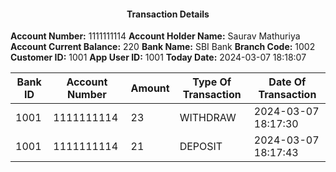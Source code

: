 <div style="text-align: center;">

#### Transaction Details

</div>


**Account Number:** 1111111114
**Account Holder Name:** Saurav Mathuriya
**Account Current Balance:** 220
**Bank Name:** SBI Bank
**Branch Code:** 1002
**Customer ID:** 1001
**App User ID:** 1001
**Today Date:** 2024-03-07 18:18:07


| Bank ID | Account Number | Amount | Type Of Transaction | Date Of Transaction |
|----|------|-----|-----|-----|
| 1001 | 1111111114 | 23 | WITHDRAW | 2024-03-07 18:17:30 |
| 1001 | 1111111114 | 21 | DEPOSIT | 2024-03-07 18:17:43 |
